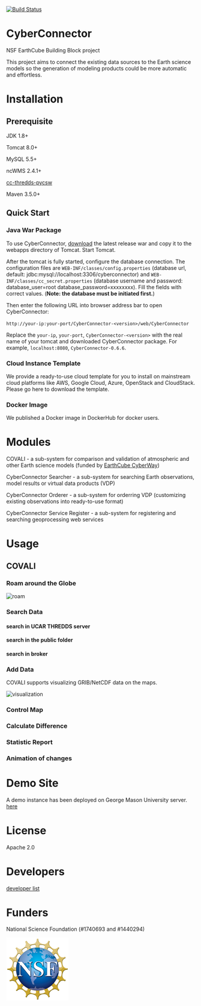 
[![Build Status](https://travis-ci.org/CSISS/cc.svg?branch=master)](https://travis-ci.org/CSISS/cc)

# CyberConnector

NSF EarthCube Building Block project

This project aims to connect the existing data sources to the Earth science models so the generation of modeling products could be more automatic and effortless. 

# Installation

## Prerequisite

JDK 1.8+

Tomcat 8.0+

MySQL 5.5+

ncWMS 2.4.1+

[cc-thredds-pycsw](https://github.com/CSISS/cc-thredds-pycsw)

Maven 3.5.0+

## Quick Start

### Java War Package

To use CyberConnector, [download](https://github.com/CSISS/cc/releases) the latest release war and copy it to the webapps directory of Tomcat. Start Tomcat. 

After the tomcat is fully started, configure the database connection. The configuration files are `WEB-INF/classes/config.properties` (database url, default: jdbc:mysql://localhost:3306/cyberconnector) and `WEB-INF/classes/cc_secret.properties` (database username and password: database_user=root database_password=xxxxxxxx). Fill the fields with correct values. (**Note: the database must be initiated first.**)

Then enter the following URL into browser address bar to open CyberConnector:

`http://your-ip:your-port/CyberConnector-<version>/web/CyberConnector`

Replace the `your-ip`, `your-port`, `CyberConnector-<version>` with the real name of your tomcat and downloaded CyberConnector package. For example, `localhost:8080`, `CyberConnector-0.6.6`.

### Cloud Instance Template

We provide a ready-to-use cloud template for you to install on mainstream cloud platforms like AWS, Google Cloud, Azure, OpenStack and CloudStack. Please go here to download the template.

### Docker Image

We published a Docker image in DockerHub for docker users. 

# Modules

COVALI - a sub-system for comparison and validation of atmospheric and other Earth science models (funded by [EarthCube CyberWay](http://cube.csiss.gmu.edu/CyberWay/web/index))

CyberConnector Searcher - a sub-system for searching Earth observations, model results or virtual data products (VDP)

CyberConnector Orderer - a sub-system for orderring VDP (customizing existing observations into ready-to-use format)

CyberConnector Service Register - a sub-system for registering and searching geoprocessing web services

# Usage

## COVALI

### Roam around the Globe

![roam](docs/ccportal.gif)

### Search Data

#### search in UCAR THREDDS server


#### search in the public folder


#### search in broker


### Add Data

COVALI supports visualizing GRIB/NetCDF data on the maps. 

![visualization](docs/cc-add-data.gif)

### Control Map


### Calculate Difference


### Statistic Report


### Animation of changes




# Demo Site

A demo instance has been deployed on George Mason University server. [here](http://cube.csiss.gmu.edu/CyberConnector/web/index)

# License

Apache 2.0

# Developers

[developer list](authors.md)

# Funders

National Science Foundation (#1740693 and #1440294)

![nsf](docs/logo_nsf.gif)


